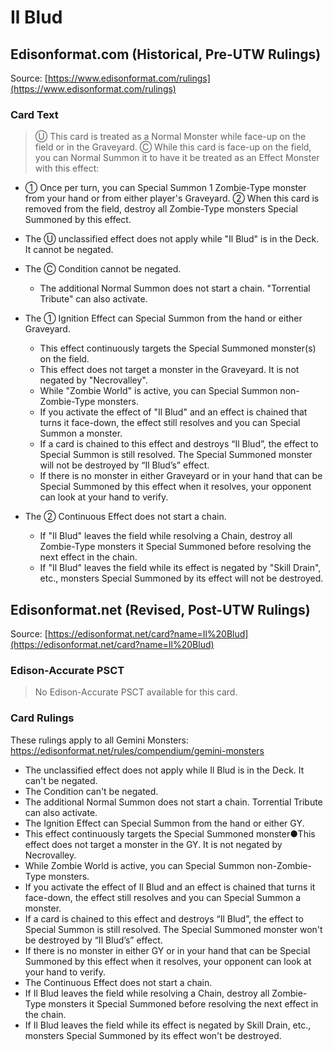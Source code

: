 # Il Blud

## Edisonformat.com (Historical, Pre-UTW Rulings)

Source: [https://www.edisonformat.com/rulings](https://www.edisonformat.com/rulings)

### Card Text

> Ⓤ This card is treated as a Normal Monster while face-up on the field or in the Graveyard. Ⓒ While this card is face-up on the field, you can Normal Summon it to have it be treated as an Effect Monster with this effect:
*   ① Once per turn, you can Special Summon 1 Zombie-Type monster from your hand or from either player's Graveyard. ② When this card is removed from the field, destroy all Zombie-Type monsters Special Summoned by this effect.

*   The Ⓤ unclassified effect does not apply while "Il Blud" is in the Deck. It cannot be negated.
*   The Ⓒ Condition cannot be negated.
    *   The additional Normal Summon does not start a chain. "Torrential Tribute" can also activate.
*   The ① Ignition Effect can Special Summon from the hand or either Graveyard.
    *   This effect continuously targets the Special Summoned monster(s) on the field.
    *   This effect does not target a monster in the Graveyard. It is not negated by "Necrovalley".
    *   While "Zombie World" is active, you can Special Summon non-Zombie-Type monsters.
    *   If you activate the effect of "Il Blud" and an effect is chained that turns it face-down, the effect still resolves and you can Special Summon a monster.
    *   If a card is chained to this effect and destroys “Il Blud”, the effect to Special Summon is still resolved. The Special Summoned monster will not be destroyed by “Il Blud’s” effect.
    *   If there is no monster in either Graveyard or in your hand that can be Special Summoned by this effect when it resolves, your opponent can look at your hand to verify.
*   The ② Continuous Effect does not start a chain.
    *   If "Il Blud" leaves the field while resolving a Chain, destroy all Zombie-Type monsters it Special Summoned before resolving the next effect in the chain.
    *   If "Il Blud" leaves the field while its effect is negated by "Skill Drain", etc., monsters Special Summoned by its effect will not be destroyed.

## Edisonformat.net (Revised, Post-UTW Rulings)

Source: [https://edisonformat.net/card?name=Il%20Blud](https://edisonformat.net/card?name=Il%20Blud)

### Edison-Accurate PSCT

> No Edison-Accurate PSCT available for this card.

### Card Rulings

These rulings apply to all Gemini Monsters: https://edisonformat.net/rules/compendium/gemini-monsters
*   The unclassified effect does not apply while Il Blud is in the Deck. It can't be negated.
*   The Condition can't be negated.
*   The additional Normal Summon does not start a chain. Torrential Tribute can also activate.
*   The Ignition Effect can Special Summon from the hand or either GY.
*   This effect continuously targets the Special Summoned monster●This effect does not target a monster in the GY. It is not negated by Necrovalley.
*   While Zombie World is active, you can Special Summon non-Zombie-Type monsters.
*   If you activate the effect of Il Blud and an effect is chained that turns it face-down, the effect still resolves and you can Special Summon a monster.
*   If a card is chained to this effect and destroys “Il Blud”, the effect to Special Summon is still resolved. The Special Summoned monster won't be destroyed by “Il Blud’s” effect.
*   If there is no monster in either GY or in your hand that can be Special Summoned by this effect when it resolves, your opponent can look at your hand to verify.
*   The Continuous Effect does not start a chain.
*   If Il Blud leaves the field while resolving a Chain, destroy all Zombie-Type monsters it Special Summoned before resolving the next effect in the chain.
*   If Il Blud leaves the field while its effect is negated by Skill Drain, etc., monsters Special Summoned by its effect won't be destroyed.
            